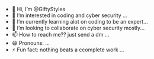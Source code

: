 - 👋 Hi, I’m @GiftyStyles
- 👀 I’m interested in coding and cyber security ...
- 🌱 I’m currently learning alot on coding to be an expert...
- 💞️ I’m looking to collaborate on cyber security mostly...
- 📫 How to reach me?? just send a dm ...
- 😄 Pronouns: ...
- ⚡ Fun fact: nothing beats a ccomplete work ...

<!---
GiftyStyles/GiftyStyles is a ✨ special ✨ repository because its `README.md` (this file) appears on your GitHub profile.
You can click the Preview link to take a look at your changes.
--->
